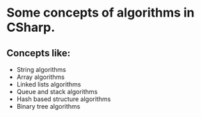 # Some concepts of algorithms in CSharp.

## Concepts like:

- String algorithms
- Array algorithms
- Linked lists algorithms
- Queue and stack algorithms
- Hash based structure algorithms
- Binary tree algorithms